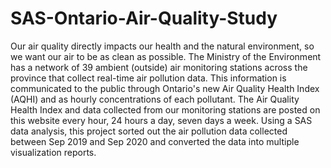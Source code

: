 # SAS-Ontario-Air-Quality-Study
Our air quality directly impacts our health and the natural environment, so we want our air to be as clean as possible. The Ministry of the Environment has a network of 39 ambient (outside) air monitoring stations across the province that collect real-time air pollution data. This information is communicated to the public through Ontario's new Air Quality Health Index (AQHI) and as hourly concentrations of each pollutant. The Air Quality Health Index and data collected from our monitoring stations are posted on this website every hour, 24 hours a day, seven days a week. Using a SAS data analysis, this project sorted out the air pollution data collected between Sep 2019 and Sep 2020 and converted the data into multiple visualization reports.
